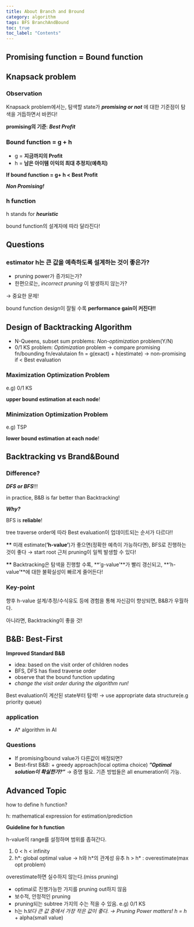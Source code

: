 ```yaml
---
title: About Branch and Bround
category: algorithm
tags: BFS BranchAndBound
toc: true
toc_label: "Contents"
---
```


## Promising function = Bound function

## Knapsack problem

### Observation

Knapsack problem에서는, 탐색할 state가 **_promising or not_** 에 대한 기준점이 탐색을 거듭하면서 바뀐다!

**promising의 기준**: **_Best Profit_**

### Bound function = g + h

- g = **지금까지의 Profit**
- h = **남은 아이템 이익의 최대 추정치(예측치)**

**If bound function = g+ h < Best Profit**

**_Non Promising!_**

### h function

h stands for **_heuristic_**

bound function의 설계자에 따라 달라진다!

## Questions

### estimator h는 큰 값을 예측하도록 설계하는 것이 좋은가?

- pruning power가 증가되는가?
- 한편으로는, _incorrect pruning_ 이 발생하지 않는가?

→ 중요한 문제!

bound function design이 잘될 수록 **performance gain이 커진다!!**

## Design of Backtracking Algorithm

- N-Queens, subset sum problems: _Non-optimization_ problem(Y/N)
- 0/1 KS problem: _Optimization_ problem
  → compare promising fn/bounding fn/evalutaion fn = g(exact) + h(estimate)
  → non-promising if < Best evaluation

### Maximization Optimization Problem

e.g) 0/1 KS

**upper bound estimation at each node**!

### Minimization Optimization Problem

e.g) TSP

**lower bound estimation at each node**!

## Backtracking vs Brand&Bound

### Difference?

**_DFS or BFS_**!!!

in practice, B&B is far better than Backtracking!

**_Why?_**

BFS is **reliable**!

tree traverse order에 따라 Best evaluation이 업데이트되는 순서가 다르다!!

**\*\*** 미래 estimate(**’h-value’**)가 좋으면(정확한 예측이 가능하다면),
BFS로 진행하는 것이 좋다 → start root 근처 pruning이 일찍 발생할 수 있다!

**\*\*** Backtracking은 탐색을 진행할 수록, **’g-value’**가 빨리 갱신되고,
**’h-value’**에 대한 불확실성이 빠르게 줄어든다!

### Key-point

향후 h-value 설계/추정/수식유도 등에 경험을 통해 자신감이 향상되면, B&B가 우월하다.

아니라면, Backtracking이 좋을 것!

## B&B: Best-First

**Improved Standard B&B**

- idea: based on the visit order of children nodes
- BFS, DFS has fixed traverse order
- observe that the bound function updating
- _change the visit order during the algorithm run!_

Best evaluation이 계산된 state부터 탐색!
→ use appropriate data structure(e.g priority queue)

### application

- A\* algorithm in AI

### Questions

- If promising/bound value가 다른값이 배정되면?
- Best-first B&B: + greedy approach(local optima choice)
  **_”Optimal solution이 확실한가?”_** → 증명 필요.
  기존 방법들은 all enumeration이 가능.

## Advanced Topic

how to define h function?

h: mathematical expression for estimation/prediction

**Guideline for h function**

h-value의 range를 설정하며 범위를 좁혀간다.

1. 0 < h < infinity
2. h*: global optimal value → h와 h*의 관계성 유추
   h > h\* : overestimate(max opt problem)

overestimate하면 실수하지 않는다.(miss pruning)

- optimal로 진행가능한 가지를 pruning out하지 않음
- 보수적, 안정적인 pruning
- pruning되는 subtree 가지의 수는 적을 수 있음. e.g) 0/1 KS
- h는 h*보다 큰 값 중에서 가장 작은 값이 좋다. → Pruning Power matters!
  h = h* + alpha(small value)
